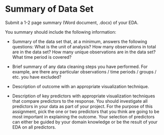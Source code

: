 
# Summary of Data Set
Submit a 1-2 page summary (Word document, .docx) of your EDA.

You summary should include the following information:

- Summary of the data set that, at a minimum, answers the following questions: What is the unit of analysis? How many observations in total are in the data set? How many unique observations are in the data set? What time period is covered?

- Brief summary of any data cleaning steps you have performed. For example, are there any particular observations / time periods / groups / etc. you have excluded?

- Description of outcome with an appropriate visualization technique.

- Description of key predictors with appropriate visualization techniques that compare predictors to the response. You should investigate all predictors in your data as part of your project. For the purpose of this assignment, pick the one or two predictors that you think are going to be most important in explaining the outcome. Your selection of predictors can either be guided by your domain knowledge or be the result of your EDA on all predictors.
